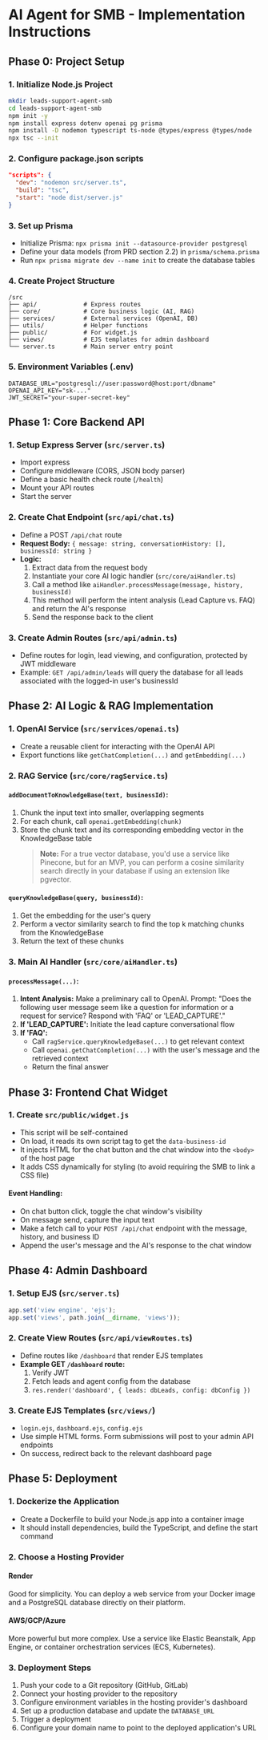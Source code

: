 # AI Agent for SMB - Implementation Instructions

## Phase 0: Project Setup

### 1. Initialize Node.js Project

```bash
mkdir leads-support-agent-smb
cd leads-support-agent-smb
npm init -y
npm install express dotenv openai pg prisma
npm install -D nodemon typescript ts-node @types/express @types/node
npx tsc --init
```

### 2. Configure package.json scripts

```json
"scripts": {
  "dev": "nodemon src/server.ts",
  "build": "tsc",
  "start": "node dist/server.js"
}
```

### 3. Set up Prisma

- Initialize Prisma: `npx prisma init --datasource-provider postgresql`
- Define your data models (from PRD section 2.2) in `prisma/schema.prisma`
- Run `npx prisma migrate dev --name init` to create the database tables

### 4. Create Project Structure

```
/src
├── api/             # Express routes
├── core/            # Core business logic (AI, RAG)
├── services/        # External services (OpenAI, DB)
├── utils/           # Helper functions
├── public/          # For widget.js
├── views/           # EJS templates for admin dashboard
└── server.ts        # Main server entry point
```

### 5. Environment Variables (.env)

```env
DATABASE_URL="postgresql://user:password@host:port/dbname"
OPENAI_API_KEY="sk-..."
JWT_SECRET="your-super-secret-key"
```

## Phase 1: Core Backend API

### 1. Setup Express Server (`src/server.ts`)

- Import express
- Configure middleware (CORS, JSON body parser)
- Define a basic health check route (`/health`)
- Mount your API routes
- Start the server

### 2. Create Chat Endpoint (`src/api/chat.ts`)

- Define a POST `/api/chat` route
- **Request Body:** `{ message: string, conversationHistory: [], businessId: string }`
- **Logic:**
  1. Extract data from the request body
  2. Instantiate your core AI logic handler (`src/core/aiHandler.ts`)
  3. Call a method like `aiHandler.processMessage(message, history, businessId)`
  4. This method will perform the intent analysis (Lead Capture vs. FAQ) and return the AI's response
  5. Send the response back to the client

### 3. Create Admin Routes (`src/api/admin.ts`)

- Define routes for login, lead viewing, and configuration, protected by JWT middleware
- Example: `GET /api/admin/leads` will query the database for all leads associated with the logged-in user's businessId

## Phase 2: AI Logic & RAG Implementation

### 1. OpenAI Service (`src/services/openai.ts`)

- Create a reusable client for interacting with the OpenAI API
- Export functions like `getChatCompletion(...)` and `getEmbedding(...)`

### 2. RAG Service (`src/core/ragService.ts`)

#### `addDocumentToKnowledgeBase(text, businessId)`:
1. Chunk the input text into smaller, overlapping segments
2. For each chunk, call `openai.getEmbedding(chunk)`
3. Store the chunk text and its corresponding embedding vector in the KnowledgeBase table
   > **Note:** For a true vector database, you'd use a service like Pinecone, but for an MVP, you can perform a cosine similarity search directly in your database if using an extension like pgvector.

#### `queryKnowledgeBase(query, businessId)`:
1. Get the embedding for the user's query
2. Perform a vector similarity search to find the top k matching chunks from the KnowledgeBase
3. Return the text of these chunks

### 3. Main AI Handler (`src/core/aiHandler.ts`)

#### `processMessage(...)`:
1. **Intent Analysis:** Make a preliminary call to OpenAI. Prompt: "Does the following user message seem like a question for information or a request for service? Respond with 'FAQ' or 'LEAD_CAPTURE'."
2. **If 'LEAD_CAPTURE':** Initiate the lead capture conversational flow
3. **If 'FAQ':**
   - Call `ragService.queryKnowledgeBase(...)` to get relevant context
   - Call `openai.getChatCompletion(...)` with the user's message and the retrieved context
   - Return the final answer

## Phase 3: Frontend Chat Widget

### 1. Create `src/public/widget.js`

- This script will be self-contained
- On load, it reads its own script tag to get the `data-business-id`
- It injects HTML for the chat button and the chat window into the `<body>` of the host page
- It adds CSS dynamically for styling (to avoid requiring the SMB to link a CSS file)

#### Event Handling:
- On chat button click, toggle the chat window's visibility
- On message send, capture the input text
- Make a fetch call to your `POST /api/chat` endpoint with the message, history, and business ID
- Append the user's message and the AI's response to the chat window

## Phase 4: Admin Dashboard

### 1. Setup EJS (`src/server.ts`)

```javascript
app.set('view engine', 'ejs');
app.set('views', path.join(__dirname, 'views'));
```

### 2. Create View Routes (`src/api/viewRoutes.ts`)

- Define routes like `/dashboard` that render EJS templates
- **Example GET `/dashboard` route:**
  1. Verify JWT
  2. Fetch leads and agent config from the database
  3. `res.render('dashboard', { leads: dbLeads, config: dbConfig })`

### 3. Create EJS Templates (`src/views/`)

- `login.ejs`, `dashboard.ejs`, `config.ejs`
- Use simple HTML forms. Form submissions will post to your admin API endpoints
- On success, redirect back to the relevant dashboard page

## Phase 5: Deployment

### 1. Dockerize the Application

- Create a Dockerfile to build your Node.js app into a container image
- It should install dependencies, build the TypeScript, and define the start command

### 2. Choose a Hosting Provider

#### Render
Good for simplicity. You can deploy a web service from your Docker image and a PostgreSQL database directly on their platform.

#### AWS/GCP/Azure
More powerful but more complex. Use a service like Elastic Beanstalk, App Engine, or container orchestration services (ECS, Kubernetes).

### 3. Deployment Steps

1. Push your code to a Git repository (GitHub, GitLab)
2. Connect your hosting provider to the repository
3. Configure environment variables in the hosting provider's dashboard
4. Set up a production database and update the `DATABASE_URL`
5. Trigger a deployment
6. Configure your domain name to point to the deployed application's URL 